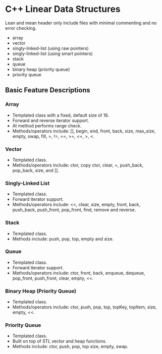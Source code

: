 # C++ Linear Data Structures

Lean and mean header only include files with minimal commenting and no error checking.

* array
* vector
* singly-linked-list (using raw pointers)
* singly-linked-list (using smart pointers)
* stack
* queue
* binary heap (priority queue)
* priority queue

## Basic Feature Descriptions

### Array
* Templated class with a fixed, default size of 16.
* Forward and reverse iterator support.
* At method performs range check.
* Methods/operators include: [], begin, end, front, back, size, max_size, empty, swap, fill, =, !=, ==, >=, <=, >, <.

### Vector
* Templated class.
* Methods/operators include: ctor, copy ctor, clear, =,  push_back, pop_back, size, and [].

### Singly-Linked List
* Templated class.
* Forward iterator support.
* Methods/operators include: <<, clear, size, empty, front, back, push_back, push_front, pop_front, find, remove and reverse.

### Stack
* Templated class.
* Methods include: push, pop, top, empty and size.

### Queue
* Templated class.
* Forward iterator support.
* Methods/operators include: ctor, front, back, enqueue, dequeue, pop_front, push_front, clear, empty, <<.

### Binary Heap (Priority Queue)
* Templated class.
* Methods/operators include: ctor, push, pop, top, topKey, topItem, size, empty, <<.

### Priority Queue
* Templated class.
* Built on top of STL vector and heap functions.
* Methods include: ctor, push, pop, top size, empty, swap.
